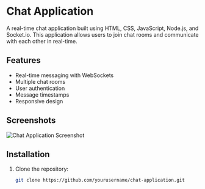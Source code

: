# Chat Application

A real-time chat application built using HTML, CSS, JavaScript, Node.js, and Socket.io. This application allows users to join chat rooms and communicate with each other in real-time.

## Features

- Real-time messaging with WebSockets
- Multiple chat rooms
- User authentication
- Message timestamps
- Responsive design

## Screenshots

![Chat Application Screenshot]([https://user-images.githubusercontent.com/yourusername/chat-app-screenshot.png](https://github.com/SatyakiB7076/TextUtils-React/blob/main/chat_application.jpg))

## Installation

1. Clone the repository:

   ```sh
   git clone https://github.com/yourusername/chat-application.git
